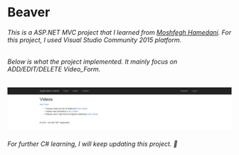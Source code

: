 # Beaver
###### This is a ASP.NET MVC project that I learned from [Moshfegh Hamedani](https://blog.udemy.com/a-step-by-step-asp-net-tutorial-for-beginners/). For this project, I used Visual Studio Community 2015 platform.

###### Below is what the project implemented. It mainly focus on ADD/EDIT/DELETE Video_Form.
![Video_Form](/images/VideoCap.png)


###### For further C# learning, I will keep updating this project. :raised_hands:
